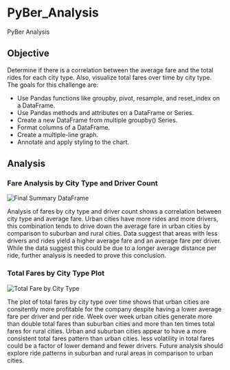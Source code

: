 # PyBer_Analysis
PyBer Analysis

## Objective 
Determine if there is a correlation between the average fare and the total rides for each city type. Also, visualize total fares over time by city type. The goals for this challenge are:

* Use Pandas functions like groupby, pivot, resample, and reset_index on a DataFrame.
* Use Pandas methods and attributes on a DataFrame or Series.
* Create a new DataFrame from multiple groupby() Series.
* Format columns of a DataFrame.
* Create a multiple-line graph.
* Annotate and apply styling to the chart.

## Analysis
### Fare Analysis by City Type and Driver Count
![Final Summary DataFrame](analysis/FinalSummaryDF.png)

Analysis of fares by city type and driver count shows a correlation between city type and average fare. Urban cities have more rides and more drivers, this combination tends to drive down the average fare in urban cities by comparison to suburban and rural cities. Data suggest that areas with less drivers and rides yield a higher average fare and an average fare per driver. While the data suggest this could be due to a longer average distance per ride, further analysis is needed to prove this conclusion. 

### Total Fares by City Type Plot
![Total Fare by City Type](analysis/TotalFaresByCT.png)

The plot of total fares by city type over time shows that urban cities are consitently more profitable for the company despite having a lower average fare per driver and per ride. Week over week urban cities generate more than double total fares than suburban cities and more than ten times total fares for rural cities. Urban and suburban cities appear to have a more consistent total fares pattern than urban cities. less volatility in total fares could be a factor of lower demand and fewer drivers. Future analysis should explore ride patterns in suburban and rural areas in comparison to urban cities. 
